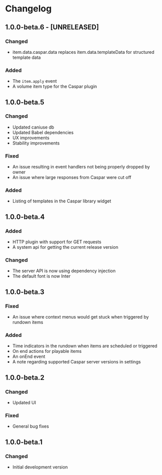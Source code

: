 # Changelog

## 1.0.0-beta.6 - [UNRELEASED]
### Changed
- item.data.caspar.data replaces item.data.templateData for structured template data
### Added
- The `item.apply` event
- A volume item type for the Caspar plugin

## 1.0.0-beta.5
### Changed
- Updated caniuse db
- Updated Babel dependencies
- UX improvements
- Stability improvements
### Fixed
- An issue resulting in event handlers not being properly dropped by owner
- An issue where large responses from Caspar were cut off
### Added
- Listing of templates in the Caspar library widget

## 1.0.0-beta.4
### Added
- HTTP plugin with support for GET requests
- A system api for getting the current release version
### Changed
- The server API is now using dependency injection
- The default font is now Inter

## 1.0.0-beta.3
### Fixed
- An issue where context menus would get stuck when triggered by rundown items
### Added
- Time indicators in the rundown when items are scheduled or triggered
- On end actions for playable items
- An onEnd event
- A note regarding supported Caspar server versions in settings

## 1.0.0-beta.2
### Changed
- Updated UI
### Fixed
- General bug fixes

## 1.0.0-beta.1
### Changed
- Initial development version